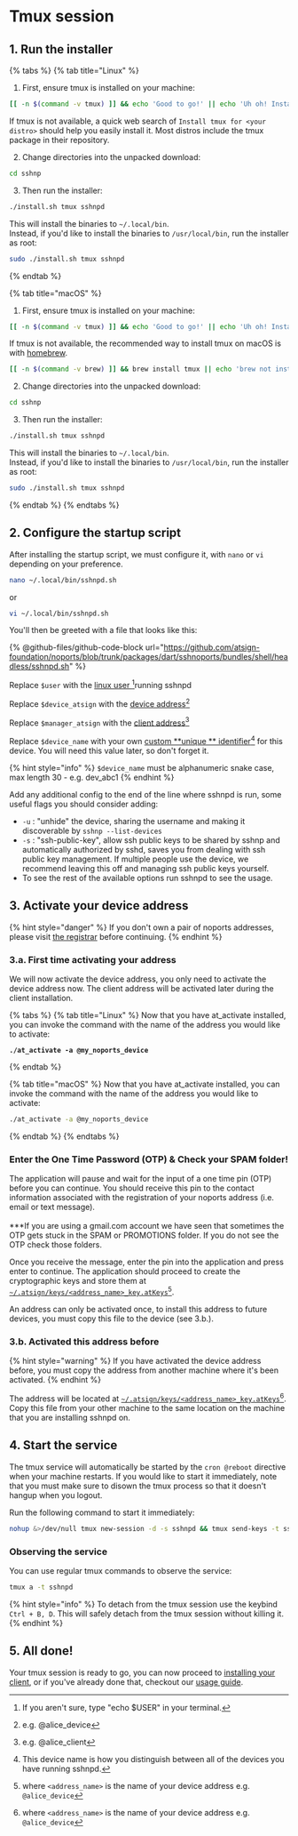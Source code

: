 # Tmux session

## 1. Run the installer

{% tabs %}
{% tab title="Linux" %}
1. First, ensure tmux is installed on your machine:

```sh
[[ -n $(command -v tmux) ]] && echo 'Good to go!' || echo 'Uh oh! Install tmux before continuing...'
```

If tmux is not available, a quick web search of `Install tmux for <your distro>` should help you easily install it. Most distros include the tmux package in their repository.

2. Change directories into the unpacked download:

```sh
cd sshnp
```

3. Then run the installer:

```sh
./install.sh tmux sshnpd
```

This will install the binaries to `~/.local/bin`.\
Instead, if you'd like to install the binaries to `/usr/local/bin`, run the installer as root:

```sh
sudo ./install.sh tmux sshnpd
```
{% endtab %}

{% tab title="macOS" %}
1. First, ensure tmux is installed on your machine:

```sh
[[ -n $(command -v tmux) ]] && echo 'Good to go!' || echo 'Uh oh! Install tmux before continuing...'
```

If tmux is not available, the recommended way to install tmux on macOS is with [homebrew](https://brew.sh).

```sh
[[ -n $(command -v brew) ]] && brew install tmux || echo 'brew not installed, first install brew at https://brew.sh, then run this command again.'
```

2. Change directories into the unpacked download:

```sh
cd sshnp
```

3. Then run the installer:

```sh
./install.sh tmux sshnpd
```

This will install the binaries to `~/.local/bin`.\
Instead, if you'd like to install the binaries to `/usr/local/bin`, run the installer as root:

```sh
sudo ./install.sh tmux sshnpd
```
{% endtab %}
{% endtabs %}

## 2. Configure the startup script

After installing the startup script, we must configure it, with `nano` or `vi` depending on your preference.

```bash
nano ~/.local/bin/sshnpd.sh
```

or

```bash
vi ~/.local/bin/sshnpd.sh
```

You'll then be greeted with a file that looks like this:

{% @github-files/github-code-block url="https://github.com/atsign-foundation/noports/blob/trunk/packages/dart/sshnoports/bundles/shell/headless/sshnpd.sh" %}

Replace `$user` with the [linux user ](#user-content-fn-1)[^1]running sshnpd

Replace `$device_atsign` with the [device address](#user-content-fn-2)[^2]

Replace `$manager_atsign` with the [client address](#user-content-fn-3)[^3]

Replace `$device_name` with your own [custom \*\*unique \*\* identifier](#user-content-fn-4)[^4] for this device. You will need this value later, so don't forget it.

{% hint style="info" %}
`$device_name` must be alphanumeric snake case, max length 30 - e.g. dev\_abc1
{% endhint %}

Add any additional config to the end of the line where sshnpd is run, some useful flags you should consider adding:

* `-u` : "unhide" the device, sharing the username and making it discoverable by `sshnp --list-devices`
* `-s` : "ssh-public-key", allow ssh public keys to be shared by sshnp and automatically authorized by sshd, saves you from dealing with ssh public key management. If multiple people use the device, we recommend leaving this off and managing ssh public keys yourself.
* To see the rest of the available options run sshnpd to see the usage.

## 3. Activate your device address

{% hint style="danger" %}
If you don't own a pair of noports addresses, please visit [the registrar](https://my.noports.com/no-ports-invite/14dayfreetrial) before continuing.
{% endhint %}

### 3.a. First time activating your address

We will now activate the device address, you only need to activate the device address now. The client address will be activated later during the client installation.

{% tabs %}
{% tab title="Linux" %}
Now that you have at\_activate installed, you can invoke the command with the name of the address you would like to activate:

<pre class="language-bash"><code class="lang-bash"><strong>./at_activate -a @my_noports_device
</strong></code></pre>
{% endtab %}

{% tab title="macOS" %}
Now that you have at\_activate installed, you can invoke the command with the name of the address you would like to activate:

```bash
./at_activate -a @my_noports_device
```
{% endtab %}
{% endtabs %}

### Enter the One Time Password (OTP) & Check your SPAM folder!

The application will pause and wait for the input of a one time pin (OTP) before you can continue. You should receive this pin to the contact information associated with the registration of your noports address (i.e. email or text message).\
\
\*\*\*If you are using a gmail.com account we have seen that sometimes the OTP gets stuck in the SPAM or PROMOTIONS folder. If you do not see the OTP check those folders.

Once you receive the message, enter the pin into the application and press enter to continue. The application should proceed to create the cryptographic keys and store them at [`~/.atsign/keys/<address_name>_key.atKeys`](#user-content-fn-5)[^5].

An address can only be activated once, to install this address to future devices, you must copy this file to the device (see 3.b.).

### 3.b. Activated this address before

{% hint style="warning" %}
If you have activated the device address before, you must copy the address from another machine where it's been activated.
{% endhint %}

The address will be located at [`~/.atsign/keys/<address_name>_key.atKeys`](#user-content-fn-6)[^6]. Copy this file from your other machine to the same location on the machine that you are installing sshnpd on.

## 4. Start the service

The tmux service will automatically be started by the `cron @reboot` directive when your machine restarts. If you would like to start it immediately, note that you must make sure to disown the tmux process so that it doesn't hangup when you logout.

Run the following command to start it immediately:

```bash
nohup &>/dev/null tmux new-session -d -s sshnpd && tmux send-keys -t sshnpd $HOME/.local/bin/sshnpd.sh C-m
```

### Observing the service

You can use regular tmux commands to observe the service:

```bash
tmux a -t sshnpd
```

{% hint style="info" %}
To detach from the tmux session use the keybind `Ctrl + B, D`. This will safely detach from the tmux session without killing it.
{% endhint %}

## 5. All done!

Your tmux session is ready to go, you can now proceed to [installing your client](../client-installation-sshnp.md), or if you've already done that, checkout our [usage guide](../../../usage/basic-usage-1/).

[^1]: If you aren't sure, type "echo $USER" in your terminal.

[^2]: e.g. @alice\_device

[^3]: e.g. @alice\_client

[^4]: This device name is how you distinguish between all of the devices you have running sshnpd.

[^5]: where `<address_name>` is the name of your device address e.g. `@alice_device`

[^6]: where `<address_name>` is the name of your device address e.g. `@alice_device`
